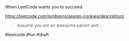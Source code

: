 When LeetCode wants you to succeed

https://leetcode.com/problems/assign-cookies/description/
>Assume you are an awesome parent and ...

#leetcode #fun
#draft
